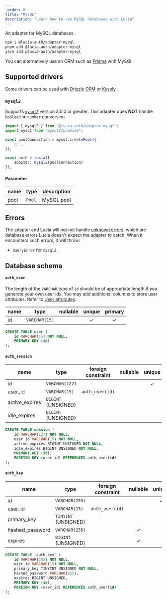 ```yaml
---
_order: 0
title: "MySQL"
description: "Learn how to use MySQL databases with Lucia"
---
```


An adapter for MySQL databases.

```bash
npm i @lucia-auth/adapter-mysql
pnpm add @lucia-auth/adapter-mysql
yarn add @lucia-auth/adapter-mysql
```

You can alternatively use an ORM such as [Prisma](/database/prisma) with MySQl.

## Supported drivers

Some drivers can be used with [Drizzle ORM](/database/drizzle) or [Kysely](/database/kysely).

### `mysql2`

Supports [`mysql2`](https://www.npmjs.com/package/mysql2) version 3.0.0 or greater. This adapter does **NOT** handle `boolean` => `number` conversion.

```ts
import { mysql2 } from "@lucia-auth/adapter-mysql";
import mysql from "mysql2/promise";

const poolConnection = mysql.createPool({
	// ...
});

const auth = lucia({
	adapter: mysql2(poolConnection)
});
```

#### Parameter

| name | type   | description |
| ---- | ------ | ----------- |
| pool | `Pool` | MySQL pool  |

## Errors

The adapter and Lucia will not not handle [unknown errors](/basics/error-handling#known-errors), which are database errors Lucia doesn't expect the adapter to catch. When it encounters such errors, it will throw:

- `QueryError` for `mysql2`.

## Database schema

#### `auth_user`

The length of the `VARCHAR` type of `id` should be of appropriate length if you generate your own user ids. You may add additional columns to store user attributes. Refer to [User attributes](/basics/user-attributes).

| name | type          | nullable | unique | primary |
| ---- | ------------- | :------: | :----: | :-----: |
| id   | `VARCHAR(15)` |          |   ✓    |    ✓    |

```sql
CREATE TABLE user (
    id VARCHAR(15) NOT NULL,
    PRIMARY KEY (id)
);
```

#### `auth_session`

| name           | type                | foreign constraint | nullable | unique | identity |
| -------------- | ------------------- | ------------------ | :------: | :----: | :------: |
| id             | `VARCHAR(127)`      |                    |          |   ✓    |    ✓     |
| user_id        | `VARCHAR(15)`       | `auth_user(id)`    |          |        |          |
| active_expires | `BIGINT` (UNSIGNED) |                    |          |        |          |
| idle_expires   | `BIGINT` (UNSIGNED) |                    |          |        |          |

```sql
CREATE TABLE session (
    id VARCHAR(127) NOT NULL,
    user_id VARCHAR(15) NOT NULL,
    active_expires BIGINT UNSIGNED NOT NULL,
    idle_expires BIGINT UNSIGNED NOT NULL,
    PRIMARY KEY (id),
    FOREIGN KEY (user_id) REFERENCES auth_user(id)
);
```

#### `auth_key`

| name            | type                 | foreign constraint | nullable | unique | identity |
| --------------- | -------------------- | ------------------ | :------: | :----: | :------: |
| id              | `VARCHAR(255)`       |                    |          |   ✓    |    ✓     |
| user_id         | `VARCHAR(15)`        | `auth_user(id)`    |          |        |          |
| primary_key     | `TINYINT` (UNSIGNED) |                    |          |        |          |
| hashed_password | `VARCHAR(255)`       |                    |    ✓     |        |          |
| expires         | `BIGINT` (UNSIGNED)  |                    |    ✓     |        |          |

```sql
CREATE TABLE `auth_key` (
    id VARCHAR(255) NOT NULL,
    user_id VARCHAR(15) NOT NULL,
    primary_key TINYINT UNSIGNED NOT NULL,
    hashed_password VARCHAR(255),
    expires BIGINT UNSIGNED,
    PRIMARY KEY (id),
    FOREIGN KEY (user_id) REFERENCES auth_user(id)
);
```
